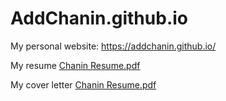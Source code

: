 # AddChanin.github.io
My personal website: https://addchanin.github.io/

My resume
[Chanin Resume.pdf](https://github.com/user-attachments/files/17788758/Chanin.Resume.pdf)

My cover letter
[Chanin Resume.pdf](https://github.com/user-attachments/files/17788760/Chanin.Resume.pdf)
